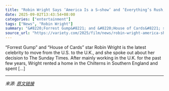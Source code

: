```yaml
---
title: "Robin Wright Says ‘America Is a S—show’ and ‘Everything’s Rush, Competition and Speed’; She Calls Leaving for England ‘Liberating’"
date: 2025-09-02T13:43:54+08:00
categories: ["entertainment"]
tags: ["News", "Robin Wright"]
summary: "&#8220;Forrest Gump&#8221; and &#8220;House of Cards&#8221; star Robin Wright is the latest celebrity to move from the U.S. to the U.K., and she spoke out about her decision to The Sunday Times. After"
source_url: "https://variety.com/2025/film/news/robin-wright-america-shitshow-move-england-1236504535/"
---
```


&#8220;Forrest Gump&#8221; and &#8220;House of Cards&#8221; star Robin Wright is the latest celebrity to move from the U.S. to the U.K., and she spoke out about her decision to The Sunday Times. After mainly working in the U.K. for the past few years, Wright rented a home in the Chilterns in Southern England and spent [&#8230;]

---

*来源: [原文链接](https://variety.com/2025/film/news/robin-wright-america-shitshow-move-england-1236504535/)*
